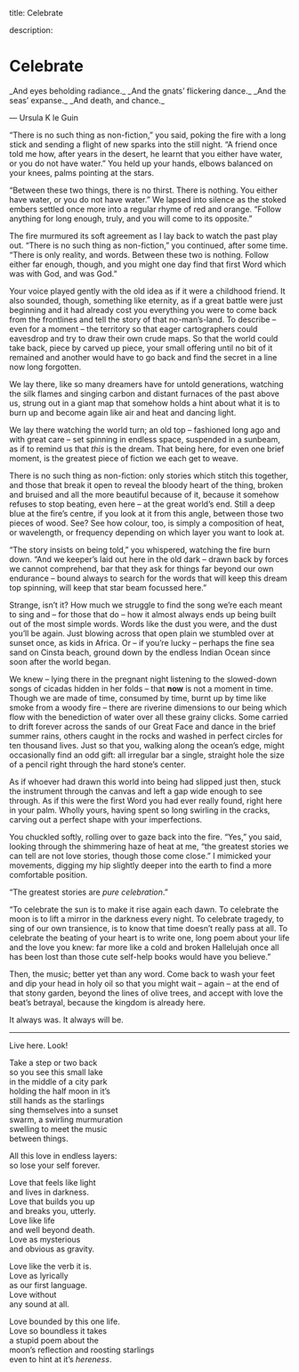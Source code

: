 title: Celebrate

description:

# Celebrate

<div markdown="1" class="center-quote">
_And eyes beholding radiance._  
_And the gnats’ flickering dance._  
_And the seas’ expanse._  
_And death, and chance._  
  
— Ursula K le Guin
</div>

“There is no such thing as non-fiction,” you said, poking the fire with a long stick and sending a flight of new sparks into the still night. “A friend once told me how, after years in the desert, he learnt that you either have water, or you do not have water.” You held up your hands, elbows balanced on your knees, palms pointing at the stars.

“Between these two things, there is no thirst. There is nothing. You either have water, or you do not have water.” We lapsed into silence as the stoked embers settled once more into a regular rhyme of red and orange. “Follow anything for long enough, truly, and you will come to its opposite.”

The fire murmured its soft agreement as I lay back to watch the past play out. “There is no such thing as non-fiction,” you continued, after some time. “There is only reality, and words. Between these two is nothing. Follow either far enough, though, and you might one day find that first Word which was with God, and was God.”

Your voice played gently with the old idea as if it were a childhood friend. It also sounded, though, something like eternity, as if a great battle were just beginning and it had already cost you everything you were to come back from the frontlines and tell the story of that no-man’s-land. To describe – even for a moment – the territory so that eager cartographers could eavesdrop and try to draw their own crude maps. So that the world could take back, piece by carved up piece, your small offering until no bit of it remained and another would have to go back and find the secret in a line now long forgotten.

We lay there, like so many dreamers have for untold generations, watching the silk flames and singing carbon and distant furnaces of the past above us, strung out in a giant map that somehow holds a hint about what it is to burn up and become again like air and heat and dancing light.

We lay there watching the world turn; an old top – fashioned long ago and with great care – set spinning in endless space, suspended in a sunbeam, as if to remind us that _this_ is the dream. That being here, for even one brief moment, is the greatest piece of fiction we each get to weave.

There is no such thing as non-fiction: only stories which stitch this together, and those that break it open to reveal the bloody heart of the thing, broken and bruised and all the more beautiful because of it, because it somehow refuses to stop beating, even here – at the great world’s end. Still a deep blue at the fire’s centre, if you look at it from this angle, between those two pieces of wood. See? See how colour, too, is simply a composition of heat, or wavelength, or frequency depending on which layer you want to look at.

“The story insists on being told,” you whispered, watching the fire burn down. “And we keeper’s laid out here in the old dark – drawn back by forces we cannot comprehend, bar that they ask for things far beyond our own endurance – bound always to search for the words that will keep this dream top spinning, will keep that star beam focussed here.”

Strange, isn’t it? How much we struggle to find the song we’re each meant to sing and – for those that do – how it almost always ends up being built out of the most simple words. Words like the dust you were, and the dust you’ll be again. Just blowing across that open plain we stumbled over at sunset once, as kids in Africa. Or – if you’re lucky – perhaps the fine sea sand on Cinsta beach, ground down by the endless Indian Ocean since soon after the world began.

We knew – lying there in the pregnant night listening to the slowed-down songs of cicadas hidden in her folds – that **now** is not a moment in time. Though we are made of time, consumed by time, burnt up by time like smoke from a woody fire – there are riverine dimensions to our being which flow with the benediction of water over all these grainy clicks. Some carried to drift forever across the sands of our Great Face and dance in the brief summer rains, others caught in the rocks and washed in perfect circles for ten thousand lives. Just so that you, walking along the ocean’s edge, might occasionally find an odd gift: all irregular bar a single, straight hole the size of a pencil right through the hard stone’s center.

As if whoever had drawn this world into being had slipped just then, stuck the instrument through the canvas and left a gap wide enough to see through. As if this were the first Word you had ever really found, right here in your palm. Wholly yours, having spent so long swirling in the cracks, carving out a perfect shape with your imperfections.

You chuckled softly, rolling over to gaze back into the fire. “Yes,” you said, looking through the shimmering haze of heat at me, “the greatest stories we can tell are not love stories, though those come close.” I mimicked your movements, digging my hip slightly deeper into the earth to find a more comfortable position.

“The greatest stories are _pure_ _celebration_.”

“To celebrate the sun is to make it rise again each dawn. To celebrate the moon is to lift a mirror in the darkness every night. To celebrate tragedy, to sing of our own transience, is to know that time doesn’t really pass at all. To celebrate the beating of your heart is to write one, long poem about your life and the love you knew: far more like a cold and broken Hallelujah once all has been lost than those cute self-help books would have you believe.”

Then, the music; better yet than any word. Come back to wash your feet and dip your head in holy oil so that you might wait – again – at the end of that stony garden, beyond the lines of olive trees, and accept with love the beat’s betrayal, because the kingdom is already here.

It always was. It always will be.

---

Live here. Look!  
  
Take a step or two back  
so you see this small lake  
in the middle of a city park  
holding the half moon in it’s  
still hands as the starlings  
sing themselves into a sunset  
swarm, a swirling murmuration  
swelling to meet the music  
between things.
  
All this love in endless layers:  
so lose your self forever.
  
Love that feels like light  
and lives in darkness.  
Love that builds you up  
and breaks you, utterly.  
Love like life  
and well beyond death.  
Love as mysterious  
and obvious as gravity.
  
Love like the verb it is.  
Love as lyrically  
as our first language.  
Love without  
any sound at all.  
  
Love bounded by this one life.  
Love so boundless it takes  
a stupid poem about the  
moon’s reflection and roosting starlings  
even to hint at it’s _hereness_.